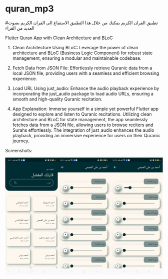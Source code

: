 # quran_mp3

#تطبيق القران الكريم
يمكنك من خلال هذا التطبيق الاستماع الي القران الكريم بصوت العديد من القراء


Flutter Quran App with Clean Architecture and BLoC

1. Clean Architecture Using BLoC:
Leverage the power of clean architecture and BLoC (Business Logic Component) for robust state management, ensuring a modular and maintainable codebase.

2. Fetch Data from JSON File:
Effortlessly retrieve Quranic data from a local JSON file, providing users with a seamless and efficient browsing experience.

3. Load URL Using just_audio:
Enhance the audio playback experience by incorporating the just_audio package to load audio URLs, ensuring a smooth and high-quality Quranic recitation.

4. App Explanation:
Immerse yourself in a simple yet powerful Flutter app designed to explore and listen to Quranic recitations. Utilizing clean architecture and BLoC for state management, the app seamlessly fetches data from a JSON file, allowing users to browse reciters and Surahs effortlessly. The integration of just_audio enhances the audio playback, providing an immersive experience for users on their Quranic journey.


Screenshots:

![my screenshot](./screenshots/Screenshot.png)
